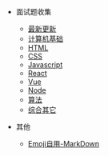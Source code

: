 * 面试题收集
  * [最新更新](news.md)
  * [计算机基础](basic-computer/index.md)
  * [HTML](html/index.md)
  * [CSS](css/index.md)
  * [Javascript](javascript/index.md)
  * [React](react/index.md)
  * [Vue](vue/index.md)
  * [Node](node/index.md)
  * [算法](algorithm/index.md)
  * [综合其它](synthesize/index.md)

* 其他
  * [Emoji自用-MarkDown](emoji.md)